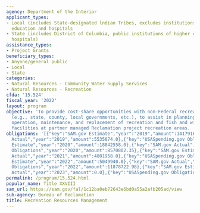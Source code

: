 ```yaml
---
agency: Department of the Interior
applicant_types:
- Local (includes State-designated lndian Tribes, excludes institutions of higher
  education and hospitals
- State (includes District of Columbia, public institutions of higher education and
  hospitals)
assistance_types:
- Project Grants
beneficiary_types:
- Anyone/general public
- Local
- State
categories:
- Natural Resources - Community Water Supply Services
- Natural Resources - Recreation
cfda: '15.524'
fiscal_year: '2022'
layout: program
objective: 'To provide cost-share opportunities with non-Federal recreation partners
  (e.g., state, county, local governments, etc.), to assist in planning, development,
  operation, maintenance, and replacement of recreation and fish and wildlife resource
  facilities at partner managed Reclamation project recreation areas. '
obligations: '[{"key":"SAM.gov Estimate","year":"2019","amount":14179164.0},{"key":"SAM.gov
  Actual","year":"2019","amount":5535074.0},{"key":"USASpending.gov Obligations","year":"2019","amount":11929173.19},{"key":"SAM.gov
  Estimate","year":"2020","amount":18842558.0},{"key":"SAM.gov Actual","year":"2020","amount":6606527.0},{"key":"USASpending.gov
  Obligations","year":"2020","amount":8570802.35},{"key":"SAM.gov Estimate","year":"2021","amount":8500000.0},{"key":"SAM.gov
  Actual","year":"2021","amount":4801958.0},{"key":"USASpending.gov Obligations","year":"2021","amount":12011306.85},{"key":"SAM.gov
  Estimate","year":"2022","amount":5049940.0},{"key":"SAM.gov Actual","year":"2022","amount":39679598.0},{"key":"USASpending.gov
  Obligations","year":"2022","amount":11878722.98},{"key":"SAM.gov Estimate","year":"2023","amount":27635300.0},{"key":"SAM.gov
  Actual","year":"2023","amount":0.0},{"key":"USASpending.gov Obligations","year":"2023","amount":2401350.96}]'
permalink: /program/15.524.html
popular_name: Title XXVIII
sam_url: https://sam.gov/fal/1c12ba0eb72643e6bd0a55a2afb205ad/view
sub-agency: Bureau of Reclamation
title: Recreation Resources Management
---
```

